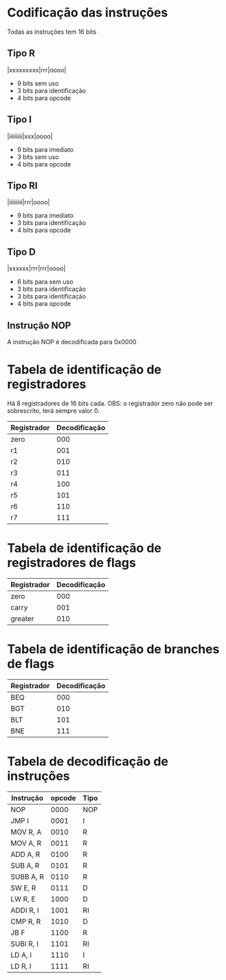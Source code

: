 # Codificação das instruções

Todas as instruções tem 16 bits

## Tipo R

|xxxxxxxxx|rrr|oooo|

-   9 bits sem uso
-   3 bits para identificação
-   4 bits para opcode

## Tipo I

|iiiiiiiii|xxx|oooo|

-   9 bits para imediato
-   3 bits sem uso
-   4 bits para opcode

## Tipo RI

|iiiiiiiii|rrr|oooo|

-   9 bits para imediato
-   3 bits para identificação
-   4 bits para opcode

## Tipo D

|xxxxxx|rrr|rrr|oooo|

-   6 bits para sem uso
-   3 bits para identificação
-   3 bits para identificação
-   4 bits para opcode

## Instrução NOP

A instrução NOP é decodificada para 0x0000

# Tabela de identificação de registradores

Há 8 registradores de 16 bits cada.
OBS: o registrador zero não pode ser sobrescrito, terá sempre valor 0.

| Registrador | Decodificação |
| ----------- | ------------- |
| zero        | 000           |
| r1          | 001           |
| r2          | 010           |
| r3          | 011           |
| r4          | 100           |
| r5          | 101           |
| r6          | 110           |
| r7          | 111           |

# Tabela de identificação de registradores de flags

| Registrador | Decodificação |
| ----------- | ------------- |
| zero        | 000           |
| carry       | 001           |
| greater     | 010           |

# Tabela de identificação de branches de flags

| Registrador | Decodificação |
| ----------- | ------------- |
| BEQ         | 000           |
| BGT         | 010           |
| BLT         | 101           |
| BNE         | 111           |

# Tabela de decodificação de instruções

| Instrução | opcode | Tipo |
| --------- | ------ | ---- |
| NOP       | 0000   | NOP  |
| JMP I     | 0001   | I    |
| MOV R, A  | 0010   | R    |
| MOV A, R  | 0011   | R    |
| ADD A, R  | 0100   | R    |
| SUB A, R  | 0101   | R    |
| SUBB A, R | 0110   | R    |
| SW E, R   | 0111   | D    |
| LW R, E   | 1000   | D    |
| ADDI R, I | 1001   | RI   |
| CMP R, R  | 1010   | D    |
| JB F      | 1100   | R    |
| SUBI R, I | 1101   | RI   |
| LD A, I   | 1110   | I    |
| LD R, I   | 1111   | RI   |
